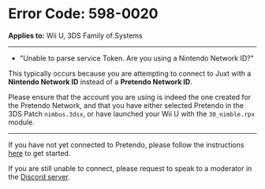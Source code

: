 # Error Code: 598-0020
**Applies to:** Wii U, 3DS Family of Systems

---

- "Unable to parse service Token. Are you using a Nintendo Network ID?"

This typically occurs because you are attempting to connect to Juxt with a **Nintendo Network ID** instead of a **Pretendo Network ID**.

Please ensure that the account you are using is indeed the one created for the Pretendo Network, and that you have either selected Pretendo in the 3DS Patch `nimbus.3dsx`, or have launched your Wii U with the `30_nimble.rpx` module.

---

If you have not yet connected to Pretendo, please follow the instructions [here](/docs/install) to get started.

If you are still unable to connect, please request to speak to a moderator in the [Discord server](https://discord.gg/pretendo).

